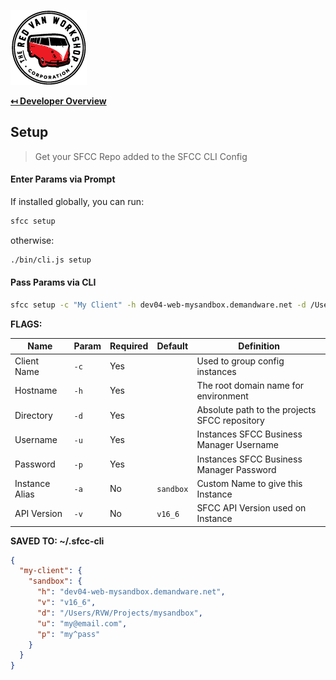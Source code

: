 ![Logo](img/logo.png "Logo")

**[↤ Developer Overview](../README.md)**

Setup
---

> Get your SFCC Repo added to the SFCC CLI Config

#### Enter Params via Prompt

If installed globally, you can run:

```bash
sfcc setup
```

otherwise:

```bash
./bin/cli.js setup
```

#### Pass Params via CLI

```bash
sfcc setup -c "My Client" -h dev04-web-mysandbox.demandware.net -d /Users/RVW/Projects/mysandbox -u my@email.com -p "my^pass"
```

**FLAGS:**

Name           | Param | Required | Default   | Definition
---------------|-------|----------|-----------|----------------------------------------------
Client Name    | `-c`  | Yes      |           | Used to group config instances
Hostname       | `-h`  | Yes      |           | The root domain name for environment
Directory      | `-d`  | Yes      |           | Absolute path to the projects SFCC repository
Username       | `-u`  | Yes      |           | Instances SFCC Business Manager Username
Password       | `-p`  | Yes      |           | Instances SFCC Business Manager Password
Instance Alias | `-a`  | No       | `sandbox` | Custom Name to give this Instance
API Version    | `-v`  | No       | `v16_6`   | SFCC API Version used on Instance

**SAVED TO: ~/.sfcc-cli**

```json
{
  "my-client": {
    "sandbox": {
      "h": "dev04-web-mysandbox.demandware.net",
      "v": "v16_6",
      "d": "/Users/RVW/Projects/mysandbox",
      "u": "my@email.com",
      "p": "my^pass"
    }
  }
}
```
